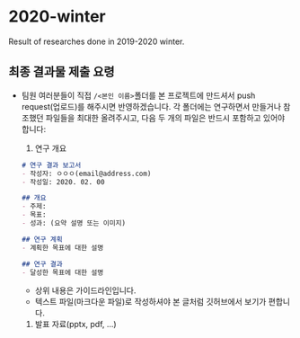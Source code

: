# 2020-winter
Result of researches done in 2019-2020 winter.

## 최종 결과물 제출 요령
- 팀원 여러분들이 직접 `/<본인 이름>`폴더를 본 프로젝트에 만드셔서 push request(업로드)를 해주시면 반영하겠습니다. 각 폴더에는 연구하면서 만들거나 참조했던 파일들을 최대한 올려주시고, 다음 두 개의 파일은 반드시 포함하고 있어야 합니다:
  1. 연구 개요
    ```markdown
    # 연구 결과 보고서
    - 작성자: ㅇㅇㅇ(email@address.com)
    - 작성일: 2020. 02. 00
    
    ## 개요
    - 주제:
    - 목표:
    - 성과: (요약 설명 또는 이미지)
    
    ## 연구 계획
    - 계획한 목표에 대한 설명
    
    ## 연구 결과
    - 달성한 목표에 대한 설명
    ```
    - 상위 내용은 가이드라인입니다.
    - 텍스트 파일(마크다운 파일)로 작성하셔야 본 글처럼 깃허브에서 보기가 편합니다.
  
  1. 발표 자료(pptx, pdf, ...)

